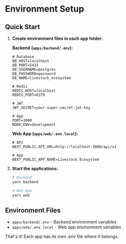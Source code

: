 # Environment Setup

## Quick Start

1. **Create environment files in each app folder:**

   **Backend (`apps/backend/.env`):**
   ```env
   # Database
   DB_HOST=localhost
   DB_PORT=5432
   DB_USERNAME=postgres
   DB_PASSWORD=password
   DB_NAME=livestock_ecosystem
   
   # Redis
   REDIS_HOST=localhost
   REDIS_PORT=6379
   
   # JWT
   JWT_SECRET=your-super-secret-jwt-key
   
   # App
   PORT=3000
   NODE_ENV=development
   ```

   **Web App (`apps/web/.env.local`):**
   ```env
   # API
   NEXT_PUBLIC_API_URL=http://localhost:3000/api/v1
   
   # App
   NEXT_PUBLIC_APP_NAME=Livestock Ecosystem
   ```

2. **Start the applications:**
   ```bash
   # Backend
   yarn backend
   
   # Web App
   yarn web
   ```

## Environment Files

- `apps/backend/.env` - Backend environment variables
- `apps/web/.env.local` - Web app environment variables

That's it! Each app has its own .env file where it belongs.